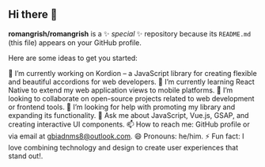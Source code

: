## Hi there 👋

**romangrish/romangrish** is a ✨ _special_ ✨ repository because its `README.md` (this file) appears on your GitHub profile.

Here are some ideas to get you started:

🔭 I’m currently working on Kordion – a JavaScript library for creating flexible and beautiful accordions for web developers.
🌱 I’m currently learning React Native to extend my web application views to mobile platforms.
👯 I’m looking to collaborate on open-source projects related to web development or frontend tools.
🤔 I’m looking for help with promoting my library and expanding its functionality.
💬 Ask me about JavaScript, Vue.js, GSAP, and creating interactive UI components.
📫 How to reach me: GitHub profile or via email at gbiadnms8@outlook.com.
😄 Pronouns: he/him.
⚡ Fun fact: I love combining technology and design to create user experiences that stand out!.

